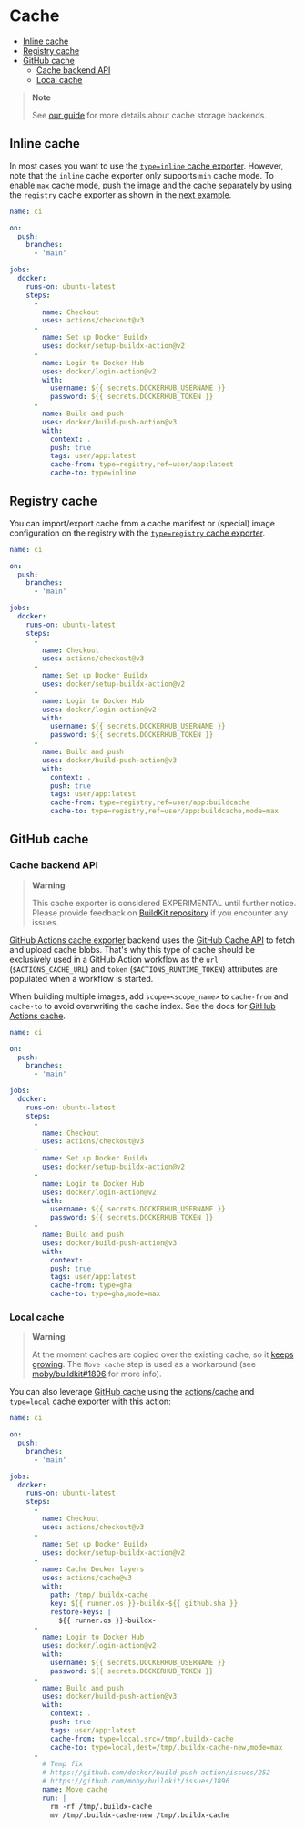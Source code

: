 # Cache

* [Inline cache](#inline-cache)
* [Registry cache](#registry-cache)
* [GitHub cache](#github-cache)
  * [Cache backend API](#cache-backend-api)
  * [Local cache](#local-cache)

> **Note**
>
> See [our guide](https://github.com/docker/buildx/blob/master/docs/guides/cache/index.md)
> for more details about cache storage backends.

## Inline cache

In most cases you want to use the [`type=inline` cache exporter](https://github.com/docker/buildx/blob/master/docs/guides/cache/inline.md).
However, note that the `inline` cache exporter only supports `min` cache mode. To enable `max` cache mode, push the
image and the cache separately by using the `registry` cache exporter as shown in the [next example](#registry-cache).

```yaml
name: ci

on:
  push:
    branches:
      - 'main'

jobs:
  docker:
    runs-on: ubuntu-latest
    steps:
      -
        name: Checkout
        uses: actions/checkout@v3
      -
        name: Set up Docker Buildx
        uses: docker/setup-buildx-action@v2
      -
        name: Login to Docker Hub
        uses: docker/login-action@v2
        with:
          username: ${{ secrets.DOCKERHUB_USERNAME }}
          password: ${{ secrets.DOCKERHUB_TOKEN }}
      -
        name: Build and push
        uses: docker/build-push-action@v3
        with:
          context: .
          push: true
          tags: user/app:latest
          cache-from: type=registry,ref=user/app:latest
          cache-to: type=inline
```

## Registry cache

You can import/export cache from a cache manifest or (special) image configuration on the registry with the
[`type=registry` cache exporter](https://github.com/docker/buildx/blob/master/docs/guides/cache/registry.md).

```yaml
name: ci

on:
  push:
    branches:
      - 'main'

jobs:
  docker:
    runs-on: ubuntu-latest
    steps:
      -
        name: Checkout
        uses: actions/checkout@v3
      -
        name: Set up Docker Buildx
        uses: docker/setup-buildx-action@v2
      -
        name: Login to Docker Hub
        uses: docker/login-action@v2
        with:
          username: ${{ secrets.DOCKERHUB_USERNAME }}
          password: ${{ secrets.DOCKERHUB_TOKEN }}
      -
        name: Build and push
        uses: docker/build-push-action@v3
        with:
          context: .
          push: true
          tags: user/app:latest
          cache-from: type=registry,ref=user/app:buildcache
          cache-to: type=registry,ref=user/app:buildcache,mode=max
```

## GitHub cache

### Cache backend API

> **Warning**
>
> This cache exporter is considered EXPERIMENTAL until further notice. Please
> provide feedback on [BuildKit repository](https://github.com/moby/buildkit)
> if you encounter any issues.

[GitHub Actions cache exporter](https://github.com/docker/buildx/blob/master/docs/guides/cache/gha.md)
backend uses the [GitHub Cache API](https://github.com/tonistiigi/go-actions-cache/blob/master/api.md)
to fetch and upload cache blobs. That's why this type of cache should be
exclusively used in a GitHub Action workflow as the `url` (`$ACTIONS_CACHE_URL`)
and `token` (`$ACTIONS_RUNTIME_TOKEN`) attributes are populated when a workflow
is started.

When building multiple images, add `scope=<scope_name>` to `cache-from` and `cache-to` to avoid
overwriting the cache index. See the docs for
[GitHub Actions cache](https://docs.docker.com/build/building/cache/backends/gha/#scope).

```yaml
name: ci

on:
  push:
    branches:
      - 'main'

jobs:
  docker:
    runs-on: ubuntu-latest
    steps:
      -
        name: Checkout
        uses: actions/checkout@v3
      -
        name: Set up Docker Buildx
        uses: docker/setup-buildx-action@v2
      -
        name: Login to Docker Hub
        uses: docker/login-action@v2
        with:
          username: ${{ secrets.DOCKERHUB_USERNAME }}
          password: ${{ secrets.DOCKERHUB_TOKEN }}
      -
        name: Build and push
        uses: docker/build-push-action@v3
        with:
          context: .
          push: true
          tags: user/app:latest
          cache-from: type=gha
          cache-to: type=gha,mode=max
```

### Local cache

> **Warning**
>
> At the moment caches are copied over the existing cache, so it [keeps growing](https://github.com/docker/build-push-action/issues/252).
> The `Move cache` step is used as a workaround (see [moby/buildkit#1896](https://github.com/moby/buildkit/issues/1896) for more info).

You can also leverage [GitHub cache](https://docs.github.com/en/actions/using-workflows/caching-dependencies-to-speed-up-workflows)
using the [actions/cache](https://github.com/actions/cache) and [`type=local` cache exporter](https://github.com/docker/buildx/blob/master/docs/guides/cache/local.md)
with this action:

```yaml
name: ci

on:
  push:
    branches:
      - 'main'

jobs:
  docker:
    runs-on: ubuntu-latest
    steps:
      -
        name: Checkout
        uses: actions/checkout@v3
      -
        name: Set up Docker Buildx
        uses: docker/setup-buildx-action@v2
      -
        name: Cache Docker layers
        uses: actions/cache@v3
        with:
          path: /tmp/.buildx-cache
          key: ${{ runner.os }}-buildx-${{ github.sha }}
          restore-keys: |
            ${{ runner.os }}-buildx-
      -
        name: Login to Docker Hub
        uses: docker/login-action@v2
        with:
          username: ${{ secrets.DOCKERHUB_USERNAME }}
          password: ${{ secrets.DOCKERHUB_TOKEN }}
      -
        name: Build and push
        uses: docker/build-push-action@v3
        with:
          context: .
          push: true
          tags: user/app:latest
          cache-from: type=local,src=/tmp/.buildx-cache
          cache-to: type=local,dest=/tmp/.buildx-cache-new,mode=max
      -
        # Temp fix
        # https://github.com/docker/build-push-action/issues/252
        # https://github.com/moby/buildkit/issues/1896
        name: Move cache
        run: |
          rm -rf /tmp/.buildx-cache
          mv /tmp/.buildx-cache-new /tmp/.buildx-cache
```
